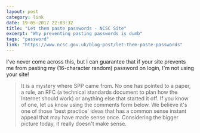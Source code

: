 ```yaml
---
layout: post
category: link
date: 19-05-2017 22:03:32
title: "Let them paste passwords - NCSC Site"
excerpt: "Why preventing pasting passwords is dumb"
tags: "password"
link: "https://www.ncsc.gov.uk/blog-post/let-them-paste-passwords"
---
```

I've never come across this, but I can guarantee that if your site prevents me from pasting my (16-character random) password on login, I'm not using your site!

> It is a mystery where SPP came from. No one has pointed to a paper, a rule, an RFC (a technical standards document to plan how the Internet should work) or anything else that started it off. If you know of one, let us know using the comments form below. We believe it's one of those 'best practice' ideas that has a common sense instant appeal that may have made sense once. Considering the bigger picture today, it really doesn't make sense. 